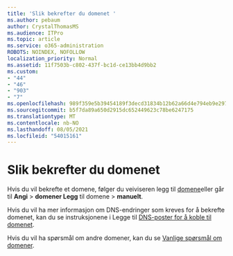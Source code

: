 ```yaml
---
title: 'Slik bekrefter du domenet '
ms.author: pebaum
author: CrystalThomasMS
ms.audience: ITPro
ms.topic: article
ms.service: o365-administration
ROBOTS: NOINDEX, NOFOLLOW
localization_priority: Normal
ms.assetid: 11f7503b-c802-437f-bc1d-ce13bb4d9bb2
ms.custom:
- "44"
- "46"
- "903"
- "7"
ms.openlocfilehash: 989f359e5b39454189f3decd31834b12b62a66d4e794eb9e2977173effb80b60
ms.sourcegitcommit: b5f7da89a650d2915dc652449623c78be6247175
ms.translationtype: MT
ms.contentlocale: nb-NO
ms.lasthandoff: 08/05/2021
ms.locfileid: "54015161"
---
```

# <a name="how-to-verify-your-domain"></a>Slik bekrefter du domenet

Hvis du vil bekrefte et domene, følger du veiviseren legg til [domene](https://admin.microsoft.com/Adminportal#/Domains/Wizard)eller går til **Angi**  >  **domener Legg** til domene  >  **manuelt**.

Hvis du vil ha mer informasjon om DNS-endringer som kreves for å bekrefte domenet, kan du se instruksjonene i Legge til [DNS-poster for å koble til domenet](/microsoft-365/admin/get-help-with-domains/create-dns-records-at-any-dns-hosting-provider).

Hvis du vil ha spørsmål om andre domener, kan du se [Vanlige spørsmål om domener](/microsoft-365/admin/setup/domains-faq).
